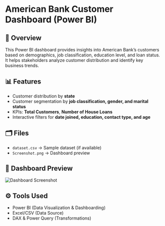 # American Bank Customer Dashboard (Power BI)

## 📌 Overview
This Power BI dashboard provides insights into American Bank’s customers based on demographics, job classification, education level, and loan status.  
It helps stakeholders analyze customer distribution and identify key business trends.

## 📊 Features
- Customer distribution by **state**
- Customer segmentation by **job classification, gender, and marital status**
- KPIs: **Total Customers**, **Number of House Loans**
- Interactive filters for **date joined, education, contact type, and age**

## 🗂️ Files

- `dataset.csv` → Sample dataset (if available)
- `Screenshot.png` → Dashboard preview

## 📸 Dashboard Preview
![Dashboard Screenshot]([Screenshot.png](https://github.com/Akshatasthana18/Akshatasthana18/blob/main/Screenshot%202025-08-22%20103213.png))


## ⚙️ Tools Used
- Power BI (Data Visualization & Dashboarding)
- Excel/CSV (Data Source)
- DAX & Power Query (Transformations)
